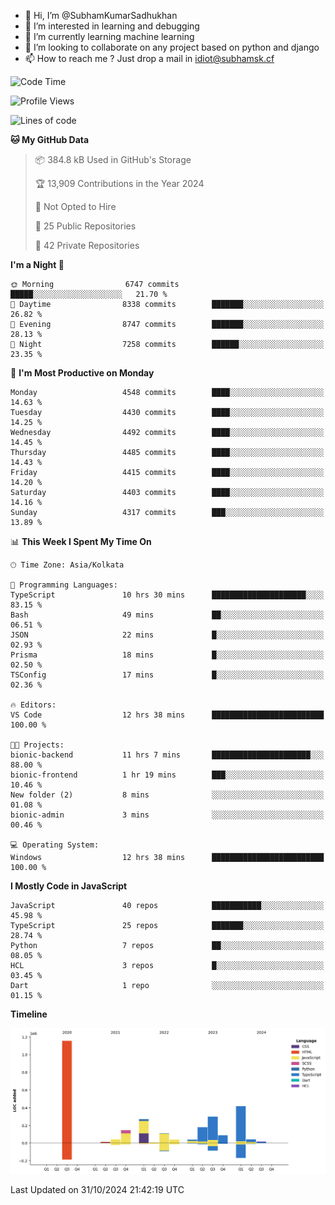 - 👋 Hi, I’m @SubhamKumarSadhukhan
- 👀 I’m interested in learning and debugging
- 🌱 I’m currently learning machine learning
- 💞️ I’m looking to collaborate on any project based on python and django
- 📫 How to reach me ?
      Just drop a mail in idiot@subhamsk.cf

<!---
SubhamKumarSadhukhan/SubhamKumarSadhukhan is a ✨ special ✨ repository because its `README.md` (this file) appears on your GitHub profile.
You can click the Preview link to take a look at your changes.
--->


<!--START_SECTION:waka-->
![Code Time](http://img.shields.io/badge/Code%20Time-2%2C581%20hrs%2050%20mins-blue)

![Profile Views](http://img.shields.io/badge/Profile%20Views-4-blue)

![Lines of code](https://img.shields.io/badge/From%20Hello%20World%20I%27ve%20Written-2.8%20million%20lines%20of%20code-blue)

**🐱 My GitHub Data** 

> 📦 384.8 kB Used in GitHub's Storage 
 > 
> 🏆 13,909 Contributions in the Year 2024
 > 
> 🚫 Not Opted to Hire
 > 
> 📜 25 Public Repositories 
 > 
> 🔑 42 Private Repositories 
 > 
**I'm a Night 🦉** 

```text
🌞 Morning                6747 commits        █████░░░░░░░░░░░░░░░░░░░░   21.70 % 
🌆 Daytime                8338 commits        ███████░░░░░░░░░░░░░░░░░░   26.82 % 
🌃 Evening                8747 commits        ███████░░░░░░░░░░░░░░░░░░   28.13 % 
🌙 Night                  7258 commits        ██████░░░░░░░░░░░░░░░░░░░   23.35 % 
```
📅 **I'm Most Productive on Monday** 

```text
Monday                   4548 commits        ████░░░░░░░░░░░░░░░░░░░░░   14.63 % 
Tuesday                  4430 commits        ████░░░░░░░░░░░░░░░░░░░░░   14.25 % 
Wednesday                4492 commits        ████░░░░░░░░░░░░░░░░░░░░░   14.45 % 
Thursday                 4485 commits        ████░░░░░░░░░░░░░░░░░░░░░   14.43 % 
Friday                   4415 commits        ████░░░░░░░░░░░░░░░░░░░░░   14.20 % 
Saturday                 4403 commits        ████░░░░░░░░░░░░░░░░░░░░░   14.16 % 
Sunday                   4317 commits        ███░░░░░░░░░░░░░░░░░░░░░░   13.89 % 
```


📊 **This Week I Spent My Time On** 

```text
🕑︎ Time Zone: Asia/Kolkata

💬 Programming Languages: 
TypeScript               10 hrs 30 mins      █████████████████████░░░░   83.15 % 
Bash                     49 mins             ██░░░░░░░░░░░░░░░░░░░░░░░   06.51 % 
JSON                     22 mins             █░░░░░░░░░░░░░░░░░░░░░░░░   02.93 % 
Prisma                   18 mins             █░░░░░░░░░░░░░░░░░░░░░░░░   02.50 % 
TSConfig                 17 mins             █░░░░░░░░░░░░░░░░░░░░░░░░   02.36 % 

🔥 Editors: 
VS Code                  12 hrs 38 mins      █████████████████████████   100.00 % 

🐱‍💻 Projects: 
bionic-backend           11 hrs 7 mins       ██████████████████████░░░   88.00 % 
bionic-frontend          1 hr 19 mins        ███░░░░░░░░░░░░░░░░░░░░░░   10.46 % 
New folder (2)           8 mins              ░░░░░░░░░░░░░░░░░░░░░░░░░   01.08 % 
bionic-admin             3 mins              ░░░░░░░░░░░░░░░░░░░░░░░░░   00.46 % 

💻 Operating System: 
Windows                  12 hrs 38 mins      █████████████████████████   100.00 % 
```

**I Mostly Code in JavaScript** 

```text
JavaScript               40 repos            ███████████░░░░░░░░░░░░░░   45.98 % 
TypeScript               25 repos            ███████░░░░░░░░░░░░░░░░░░   28.74 % 
Python                   7 repos             ██░░░░░░░░░░░░░░░░░░░░░░░   08.05 % 
HCL                      3 repos             █░░░░░░░░░░░░░░░░░░░░░░░░   03.45 % 
Dart                     1 repo              ░░░░░░░░░░░░░░░░░░░░░░░░░   01.15 % 
```



**Timeline**

![Lines of Code chart](https://raw.githubusercontent.com/SubhamKumarSadhukhan/SubhamKumarSadhukhan/main/assets/bar_graph.png)


 Last Updated on 31/10/2024 21:42:19 UTC
<!--END_SECTION:waka-->
